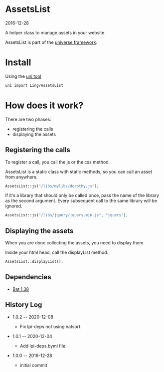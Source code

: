 AssetsList
================
2016-12-28



A helper class to manage assets in your website.



AssetsList is part of the [universe framework](https://github.com/karayabin/universe-snapshot).




Install
=============


Using the [uni tool](https://github.com/lingtalfi/universe-naive-importer)
```bash
uni import Ling/AssetsList
```



How does it work?
=====================

There are two phases:

- registering the calls
- displaying the assets



Registering the calls
------------------------

To register a call, you call the js or the css method.

AssetsList is a static class with static methods, so you can call an asset from anywhere.


```php
AssetsList::js("/libs/mylibs/dorothy.js");
```

If it's a library that should only be called once, pass the name of the library as the second argument.
Every subsequent call to the same library will be ignored.


```php
AssetsList::js("/libs/jquery/jquery.min.js", "jquery");
```


Displaying the assets
----------------------

When you are done collecting the assets, you need to display them.

Inside your html head, call the displayList method.

```php
AssetsList::displayList();
```



Dependencies
------------------

- [Bat 1.38](https://github.com/lingtalfi/Bat)




History Log
------------------

- 1.0.2 -- 2020-12-08

    - Fix lpi-deps not using natsort.

- 1.0.1 -- 2020-12-04

    - Add lpi-deps.byml file

- 1.0.0 -- 2016-12-28

    - initial commit

